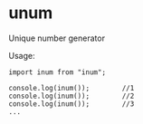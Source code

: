 # unum
Unique number generator

Usage:

    import inum from "inum";

    console.log(inum());        //1
    console.log(inum());        //2
    console.log(inum());        //3
    ...